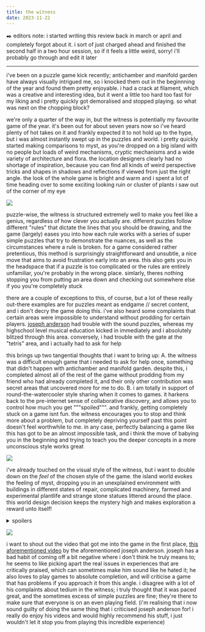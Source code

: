 ```yaml
---
title: the witness
date: 2023-11-22
---
```


✒️ editors note: i started writing this review back in march or april and completely forgot about it. i sort of just charged ahead and finished the second half in a two hour session, so if it feels a little weird, sorry! i'll probably go through and edit it later

---

i've been on a puzzle game kick recently; antichamber and manifold garden have always visually intrigued me, so i knocked them out in the beginnning of the year and found them pretty enjoyable. i had a crack at filament, which was a creative and interesting idea, but it went a little too hard too fast for my liking and i pretty quickly got demoralised and stopped playing. so what was next on the chopping block?

we're only a quarter of the way in, but the witness is potentially my favourite game of the year. it's been out for about seven years now so i've heard plenty of hot takes on it and frankly expected it to not hold up to the hype, but i was almost instantly swept up in the puzzles and world. i pretty quickly started making comparisons to myst, as you're dropped on a big island with no people but loads of weird mechanisms, cryptic mechanisms and a wide variety of architecture and flora. the location designers clearly had no shortage of inspiration, because you can find all kinds of weird perspective tricks and shapes in shadows and reflections if viewed from just the right angle. the look of the whole game is bright and warm and i spent a lot of time heading over to some exciting looking ruin or cluster of plants i saw out of the corner of my eye

![](/_assets/img/the_witness/000.jpg)

puzzle-wise, the witness is structured extremely well to make you feel like a genius, regardless of how clever you actually are. different puzzles follow different "rules" that dictate the lines that you should be drawing, and the game (largely) eases you into how each rule works with a series of super simple puzzles that try to demonstrate the nuances, as well as the circumstances where a rule is broken. for a game considered rather pretentious, this method is surprisingly straightforward and unsubtle, a nice move that aims to avoid frustration early into an area. this also gets you in the headspace that if a puzzle is too complicated or the rules are entirely unfamiliar, you're probably in the wrong place. simlarly, theres nothing stopping you from putting an area down and checking out somewhere else if you you're completely stuck

there are a couple of exceptions to this, of course, but a lot of these really out-there examples are for puzzles meant as endgame // secret content, and i don't decry the game doing this. i've also heard some complaints that certain areas were impossible to understand without prodding for certain players. [joseph anderson](https://www.youtube.com/watch?v=KZokQov_aH0) had trouble with the sound puzzles, whereas my highschool level musical education kicked in immediately and i absolutely blitzed through this area. conversely, i had trouble with the gate at the "tetris" area, and i actually had to ask for help

this brings up two tangential thoughts that i want to bring up: 
A. the witness was a difficult enough game that i needed to ask for help once, something that didn't happen with antichamber and manifold garden. despite this, i completed almost all of the rest of the game without prodding from my friend who had already completed it, and their only other contribution was secret areas that uncovered more for me to do.
B. i am totally in support of round-the-watercooler style sharing when it comes to games. it harkens back to the pre-internet sense of collaborative discovery, and allows you to control how much you get """spoiled""". and frankly, getting completely stuck on a game isnt fun. the witness encourages you to stop and think more about a problem, but completely depriving yourself past this point doesn't feel worthwhile to me. in any case, perfectly balancing a game like this has got to be an almost impossible task, and i think the move of babying you in the beginning and trying to teach you the deeper concepts in a more unconscious style works great

![](/_assets/img/the_witness/001.jpg)

i've already touched on the visual style of the witness, but i want to double down on the _feel_ of the chosen style of the game. the island world evokes the feeling of myst, dropping you in an unexplained environment with buildings in different states of repair, complicated machinery, farmed and experimental plantlife and strange stone statues littered around the place. this world design decision keeps the mystery high and makes exploration a reward unto itself!

<details>
  <summary>
    spoilers
  </summary>
  it's a little unfortunate that this mystery is never explained, and i gather that's because it never really meant anything. the ending implies the game is simply <i>a game</i>, and that you are a developer playing a beta build of said game. one of the endings shows you unplugging from the beta build matrix and stumbling around your house, seeing circles and lines in the same way that any player who plays the witness will. it's a shame, but it's also not enough to ruin the experience. you can wax lyrical about what the game is trying to say (and many philosophically minded people on the internet already have) but, like antichamber and manifold garden, i'm happy to not let a heady universal truth get in the way of playing a fun brain scratcher that lets me explore a bizarre new digital world
</details>

![](/_assets/img/the_witness/002.jpg)

i want to shout out the video that got me into the game in the first place, [this aforementioned video](https://www.youtube.com/watch?v=KZokQov_aH0) by the aforementioned joseph anderson. joseph has a bad habit of coming off a bit negative where i don't think he truly means to; he seems to like picking apart the real issues in experiences that are critically praised, which can sometimes make him sound like he hated it; he also loves to play games to absolute completion, and will criticise a game that has problems if you approach it from this angle. i disagree with a lot of his complaints about tedium in the witness; i truly thought that it was paced great, and the sometimes excess of simple puzzles are fine; they're there to make sure that everyone is on an even playing field. (i'm realising that i now sound guilty of doing the same thing that i criticised joseph anderson for! i really do enjoy his videos and would highly recommend his stuff, i just wouldn't let it stop you from playing this incredible experience)